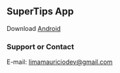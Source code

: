 ## SuperTips App

Download [Android](https://play.google.com/store/apps/details?id=com.limamauricio.supertips)

### Support or Contact

E-mail: limamauriciodev@gmail.com
